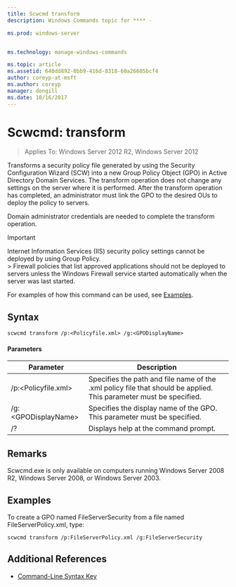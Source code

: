 ```yaml
---
title: Scwcmd transform
description: Windows Commands topic for **** - 

ms.prod: windows-server


ms.technology: manage-windows-commands

ms.topic: article
ms.assetid: 640dd892-0bb9-416d-8318-60a26605bcf4
author: coreyp-at-msft
ms.author: coreyp
manager: dongill
ms.date: 10/16/2017
---
```


# Scwcmd: transform

> Applies To: Windows Server 2012 R2, Windows Server 2012

Transforms a security policy file generated by using the Security Configuration Wizard (SCW) into a new Group Policy Object (GPO) in Active Directory Domain Services. The transform operation does not change any settings on the server where it is performed. After the transform operation has completed, an administrator must link the GPO to the desired OUs to deploy the policy to servers.

Domain administrator credentials are needed to complete the transform operation.

> [!IMPORTANT]
> Internet Information Services (IIS) security policy settings cannot be deployed by using Group Policy.</br>> Firewall policies that list approved applications should not be deployed to servers unless the Windows Firewall service started automatically when the server was last started.

For examples of how this command can be used, see [Examples](#BKMK_Examples).

## Syntax

```
scwcmd transform /p:<Policyfile.xml> /g:<GPODisplayName>
```

#### Parameters

|Parameter|Description|
|---------|-----------|
|/p:\<Policyfile.xml>|Specifies the path and file name of the .xml policy file that should be applied. This parameter must be specified.|
|/g:\<GPODisplayName>|Specifies the display name of the GPO. This parameter must be specified.|
|/?|Displays help at the command prompt.|

## Remarks

Scwcmd.exe is only available on computers running Windows Server 2008 R2, Windows Server 2008, or Windows Server 2003.

## <a name=BKMK_Examples></a>Examples

To create a GPO named FileServerSecurity from a file named FileServerPolicy.xml, type:
```
scwcmd transform /p:FileServerPolicy.xml /g:FileServerSecurity
```

## Additional References

-   [Command-Line Syntax Key](command-line-syntax-key.md)